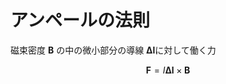 # アンペールの法則

磁束密度 $\mathbf{B}$ の中の微小部分の導線 $\mathbf{\Delta l}$に対して働く力

$$
\mathbf{F} = I\mathbf{\Delta l} \times \mathbf{B}
$$
